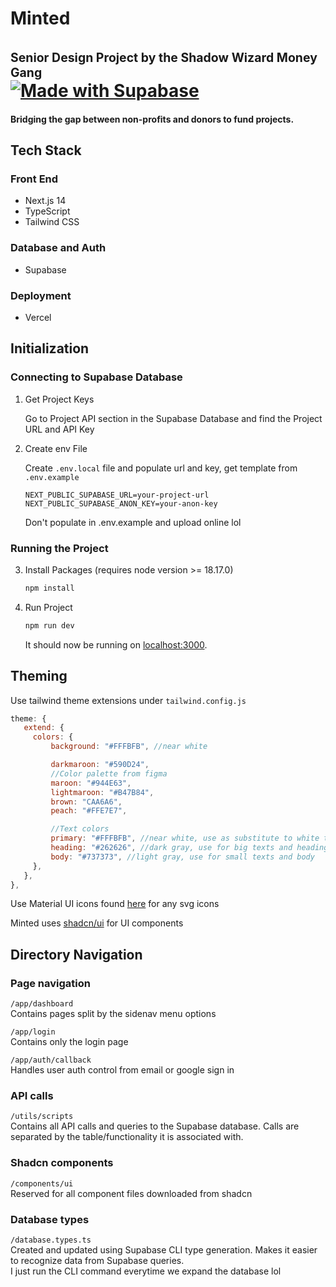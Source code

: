 # Minted <br><br><sup><sup>Senior Design Project by the Shadow Wizard Money Gang</sup></sup><br>[![Made with Supabase](https://supabase.com/badge-made-with-supabase-dark.svg)](https://supabase.com)

#### Bridging the gap between non-profits and donors to fund projects.

## Tech Stack
### Front End
- Next.js 14
- TypeScript
- Tailwind CSS

### Database and Auth
- Supabase

### Deployment
- Vercel

## Initialization
### Connecting to Supabase Database

1. Get Project Keys

   Go to Project API section in the Supabase Database and find the Project URL and API Key

2. Create env File

   Create `.env.local` file and populate url and key, get template from `.env.example`

   ```
   NEXT_PUBLIC_SUPABASE_URL=your-project-url
   NEXT_PUBLIC_SUPABASE_ANON_KEY=your-anon-key
   ```
   Don't populate in .env.example and upload online lol

### Running the Project

3. Install Packages (requires node version >= 18.17.0) 

   ```bash
   npm install
   ```
4. Run Project

   ```bash
   npm run dev
   ```
   It should now be running on [localhost:3000](http://localhost:3000/).

## Theming

Use tailwind theme extensions under `tailwind.config.js`

```javascript
theme: {
   extend: {
     colors: {
         background: "#FFFBFB", //near white

         darkmaroon: "#590D24",
         //Color palette from figma
         maroon: "#944E63",
         lightmaroon: "#B47B84",
         brown: "CAA6A6",
         peach: "#FFE7E7",

         //Text colors
         primary: "#FFFBFB", //near white, use as substitute to white text
         heading: "#262626", //dark gray, use for big texts and headings
         body: "#737373", //light gray, use for small texts and body
     },
   },
},
```

Use Material UI icons found [here](https://mui.com/material-ui/material-icons/) for any svg icons

Minted uses [shadcn/ui](https://ui.shadcn.com/) for UI components

## Directory Navigation

### Page navigation
`/app/dashboard`  
Contains pages split by the sidenav menu options

`/app/login`  
Contains only the login page

`/app/auth/callback`  
Handles user auth control from email or google sign in

### API calls
`/utils/scripts`  
Contains all API calls and queries to the Supabase database. Calls are separated by the table/functionality it is associated with.

### Shadcn components
`/components/ui`  
Reserved for all component files downloaded from shadcn

### Database types
`/database.types.ts`  
Created and updated using Supabase CLI type generation. Makes it easier to recognize data from Supabase queries.  
I just run the CLI command everytime we expand the database lol

